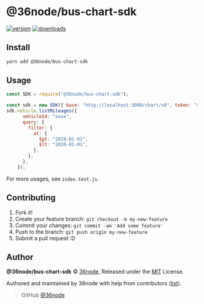# @36node/bus-chart-sdk

[![version][0]][1] [![downloads][2]][3]

## Install

```bash
yarn add @36node/bus-chart-sdk
```

## Usage

```js
const SDK = require("@36node/bus-chart-sdk");

const sdk = new SDK({ base: "http://localhost:3000/chart/v0", token: "secret" });
sdk.vehicle.listMileages({
      vehicleId: "xxxx",
      query: {
        filter: {
          at: {
            $gt: "2019-01-01",
            $lt: "2020-01-01",
          },
        },
      },
    });
```

For more usages, see `index.test.js`.

## Contributing

1. Fork it!
2. Create your feature branch: `git checkout -b my-new-feature`
3. Commit your changes: `git commit -am 'Add some feature'`
4. Push to the branch: `git push origin my-new-feature`
5. Submit a pull request :D

## Author

**@36node/bus-chart-sdk** © [36node](https://github.com/36node), Released under the [MIT](./LICENSE) License.

Authored and maintained by 36node with help from contributors ([list](https://github.com/36node/bus-chart-sdk-js/contributors)).

> GitHub [@36node](https://github.com/36node)

[0]: https://img.shields.io/npm/v/@36node/bus-chart-sdk.svg?style=flat
[1]: https://npmjs.com/package/@36node/bus-chart-sdk
[2]: https://img.shields.io/npm/dm/@36node/bus-chart-sdk.svg?style=flat
[3]: https://npmjs.com/package/@36node/bus-chart-sdk
